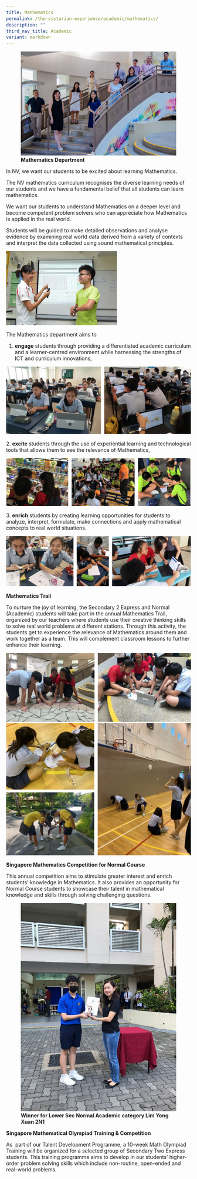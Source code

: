 ```yaml
---
title: Mathematics
permalink: /the-vistarian-experience/academic/mathematics/
description: ""
third_nav_title: Academic
variant: markdown
---
```

<figure>
<img src="/images/Mathematics%20Department.jpg">
<figcaption> <strong> Mathematics Department</strong> </figcaption>
</figure>

In NV, we want our students to be excited about learning Mathematics.

The NV mathematics curriculum recognises the diverse learning needs of our students and&nbsp;we have a fundamental&nbsp;belief that all students can learn mathematics.

We want our students to understand Mathematics on a deeper level and become competent problem solvers who can appreciate how Mathematics is applied in the real world.

Students will be guided to make detailed observations and analyse evidence by examining real world data derived from a variety of contexts and interpret the data collected using sound mathematical principles.


<img src="/images/Maths1.jpg" style="width:60%">
		 
The Mathematics department aims to  

1.  **engage**&nbsp;students through providing a differentiated academic curriculum and a learner-centred environment while harnessing the strengths of ICT and curriculum innovations,

![](/images/maths2.png)

2.&nbsp;**excite**&nbsp;students through the use of experiential learning and technological tools that allows them to see the relevance of Mathematics,

![](/images/maths3.png)

3.&nbsp;**enrich**&nbsp;students by creating learning opportunities for students to analyze, interpret, formulate, make connections and apply mathematical concepts to real world situations.

![](/images/maths4.png)

**Mathematics Trail**  

To nurture the joy of learning, the Secondary 2 Express and Normal (Academic) students will take part in the annual Mathematics Trail, organized by our teachers where students use their creative thinking skills to solve real world problems at different stations. Through this activity, the students get to experience the relevance of Mathematics around them and work together as a team. This will complement classroom lessons to further enhance their learning.

![](/images/maths5.png)
![](/images/maths6.png)

**Singapore Mathematics Competition for Normal Course**

This annual competition aims to stimulate greater interest and enrich students’ knowledge in Mathematics. It also provides an opportunity for Normal Course students to showcase their talent in mathematical knowledge and skills through solving challenging questions.

<figure>
<img src="/images/The%20Vistarian%20Experience/Academic/math14.jpg">
<figcaption> <strong>Winner for Lower Sec Normal Academic category
Lim Yong Xuan	2N1
</strong> </figcaption>
</figure>

**Singapore Mathematical Olympiad Training &amp; Competition**

As &nbsp;part of our Talent Development Programme, a 10-week Math Olympiad Training will be organized for a selected group of Secondary Two Express students. This training programme aims to develop in our students’ higher-order problem solving skills which include non-routine, open-ended and real-world problems.